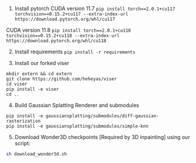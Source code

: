 1. Install pytorch
CUDA version 11.7
`pip install torch==2.0.1+cu117 torchvision==0.15.2+cu117 --extra-index-url https://download.pytorch.org/whl/cu117`

CUDA version 11.8
`pip install torch==2.0.1+cu118 torchvision==0.15.2+cu118 --extra-index-url https://download.pytorch.org/whl/cu118`

2. Install requirements
`pip install -r requirements`

3. Install our forked viser
```
mkdir extern && cd extern
git clone https://github.com/heheyas/viser 
cd viser
pip install -e viser
cd ..
```

4. Build Gaussian Splatting Renderer and submodules
```
pip install -e gaussiansplatting/submodules/diff-gaussian-rasterization
pip install -e gaussiansplatting/submodules/simple-knn
```

5. Download Wonder3D checkpoints [Required by 3D inpainting] using our script:
```bash
sh download_wonder3d.sh
```